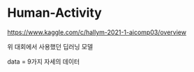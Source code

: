 # Human-Activity
https://www.kaggle.com/c/hallym-2021-1-aicomp03/overview

위 대회에서 사용했던 딥러닝 모델

data = 9가지 자세의 데이터

